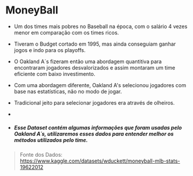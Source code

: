 # MoneyBall 

- Um dos times mais pobres no Baseball na época, com o salário 4 vezes menor em comparação com os times ricos.

- Tiveram o Budget cortado em 1995, mas ainda conseguiam ganhar jogos e indo para os playoffs.

- O Oakland A´s fizeram então uma abordagem quantitiva para encontraram jogadores desvalorizados e assim montaram um time eficiente com baixo investimento.

- Com uma abordagem diferente, Oakland A's selecionou jogadores com base nas estatísticas, não no modo de jogar.

- Tradicional jeito para selecionar jogadores era através de olheiros.
- 
- ##### Esse Dataset contém algumas informações que foram usadas pelo Oakland A´s, utilizaremos esses dados para entender melhor os métodos utilizados pelo time.

>  Fonte dos Dados: https://www.kaggle.com/datasets/wduckett/moneyball-mlb-stats-19622012

